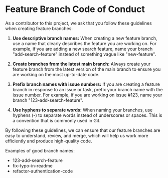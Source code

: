 # Feature Branch Code of Conduct

As a contributor to this project, we ask that you follow these guidelines when creating feature branches:

1. **Use descriptive branch names:** When creating a new feature branch, use a name that clearly describes the feature you are working on. For example, if you are adding a new search feature, name your branch "add-search-feature" instead of something vague like "new-feature".

2. **Create branches from the latest main branch:** Always create your feature branch from the latest version of the main branch to ensure you are working on the most up-to-date code.

3. **Prefix branch names with issue numbers:** If you are creating a feature branch in response to an issue or task, prefix your branch name with the issue number. For example, if you are working on issue #123, name your branch "123-add-search-feature".

4. **Use hyphens to separate words:** When naming your branches, use hyphens (-) to separate words instead of underscores or spaces. This is a convention that is commonly used in Git.

By following these guidelines, we can ensure that our feature branches are easy to understand, review, and merge, which will help us work more efficiently and produce high-quality code.

Examples of good branch names:
- 123-add-search-feature
- fix-typo-in-readme
- refactor-authentication-code
